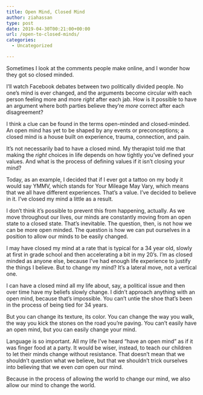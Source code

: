 ```yaml
---
title: Open Mind, Closed Mind
author: ziahassan
type: post
date: 2019-04-30T00:21:00+00:00
url: /open-to-closed-minds/
categories:
  - Uncategorized

---
```

Sometimes I look at the comments people make online, and I wonder how they got so closed minded.

I’ll watch Facebook debates between two politically divided people. No one’s mind is ever changed, and the arguments become circular with each person feeling more and more _right_ after each jab. How is it possible to have an argument where both parties believe they’re _more_ correct after each disagreement?

I think a clue can be found in the terms open-minded and closed-minded. An open mind has yet to be shaped by any events or preconceptions; a closed mind is a house built on experience, trauma, connection, and pain. 

It’s not necessarily bad to have a closed mind. My therapist told me that making the _right_ choices in life depends on how tightly you’ve defined your values. And what is the process of defining values if it isn’t closing your mind?

Today, as an example, I decided that if I ever got a tattoo on my body it would say YMMV, which stands for Your Mileage May Vary, which means that we all have different experiences. That’s a value. I’ve decided to believe in it. I’ve closed my mind a little as a result.

I don’t think it’s possible to prevent this from happening, actually. As we move throughout our lives, our minds are constantly moving from an open state to a closed state. That’s inevitable. The question, then, is not how we can be more open minded. The question is how we can put ourselves in a position to allow our minds to be easily changed. 

I may have closed my mind at a rate that is typical for a 34 year old, slowly at first in grade school and then accelerating a bit in my 20’s. I’m as closed minded as anyone else, because I’ve had enough life experience to justify the things I believe. But to change my mind? It’s a lateral move, not a vertical one.

I can have a closed mind all my life about, say, a political issue and then over time have my beliefs slowly change. I didn’t approach anything with an open mind, because that’s impossible. You can’t untie the shoe that’s been in the process of being tied for 34 years. 

But you can change its texture, its color. You can change the way you walk, the way you kick the stones on the road you’re paving. You can’t easily have an open mind, but you can easily change your mind.

Language is so important. All my life I’ve heard “have an open mind” as if it was finger food at a party. It would be wiser, instead, to teach our children to let their minds change without resistance. That doesn’t mean that we shouldn’t question what we believe, but that we shouldn’t trick ourselves into believing that we even _can_ open our mind.

Because in the process of allowing the world to change our mind, we also allow our mind to change the world.